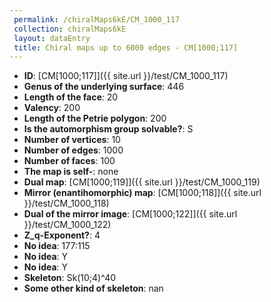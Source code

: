 ```yaml
--- 
 permalink: /chiralMaps6kE/CM_1000_117 
 collection: chiralMaps6kE
 layout: dataEntry
 title: Chiral maps up to 6000 edges - CM[1000;117]
---
```


- **ID**: [CM[1000;117]]({{ site.url }}/test/CM_1000_117)
- **Genus of the underlying surface**: 446
- **Length of the face**: 20
- **Valency**: 200
- **Length of the Petrie polygon**: 200
- **Is the automorphism group solvable?**: S
- **Number of vertices**: 10
- **Number of edges**: 1000
- **Number of faces**: 100
- **The map is self-**: none
- **Dual map**: [CM[1000;119]]({{ site.url }}/test/CM_1000_119)
- **Mirror (enantihomorphic) map**: [CM[1000;118]]({{ site.url }}/test/CM_1000_118)
- **Dual of the mirror image**: [CM[1000;122]]({{ site.url }}/test/CM_1000_122)
- **Z_q-Exponent?**: 4
- **No idea**:  177:115
- **No idea**: Y
- **No idea**: Y
- **Skeleton**: Sk(10;4)^40
- **Some other kind of skeleton**: nan
